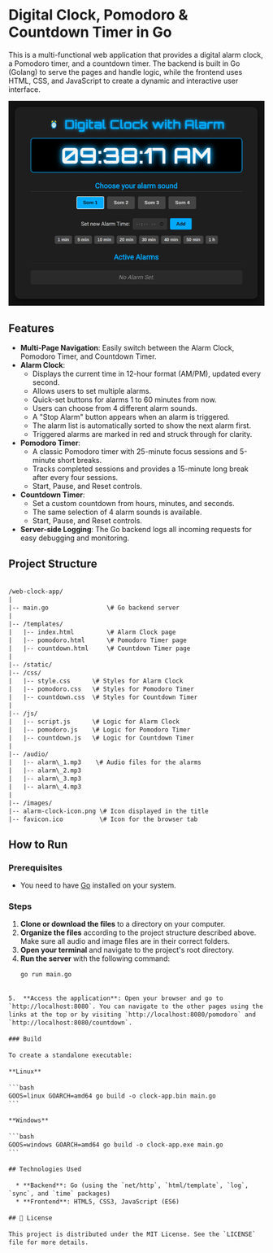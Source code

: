 # Digital Clock, Pomodoro & Countdown Timer in Go

This is a multi-functional web application that provides a digital alarm clock, a Pomodoro timer, and a countdown timer. The backend is built in Go (Golang) to serve the pages and handle logic, while the frontend uses HTML, CSS, and JavaScript to create a dynamic and interactive user interface.

<img src="photo/clock_1.png" alt="Clock">

## Features

* **Multi-Page Navigation**: Easily switch between the Alarm Clock, Pomodoro Timer, and Countdown Timer.
* **Alarm Clock**:
  * Displays the current time in 12-hour format (AM/PM), updated every second.
  * Allows users to set multiple alarms.
  * Quick-set buttons for alarms 1 to 60 minutes from now.
  * Users can choose from 4 different alarm sounds.
  * A "Stop Alarm" button appears when an alarm is triggered.
  * The alarm list is automatically sorted to show the next alarm first.
  * Triggered alarms are marked in red and struck through for clarity.
* **Pomodoro Timer**:
  * A classic Pomodoro timer with 25-minute focus sessions and 5-minute short breaks.
  * Tracks completed sessions and provides a 15-minute long break after every four sessions.
  * Start, Pause, and Reset controls.
* **Countdown Timer**:
  * Set a custom countdown from hours, minutes, and seconds.
  * The same selection of 4 alarm sounds is available.
  * Start, Pause, and Reset controls.
* **Server-side Logging**: The Go backend logs all incoming requests for easy debugging and monitoring.

## Project Structure

```

/web-clock-app/
|
|-- main.go                \# Go backend server
|
|-- /templates/
|   |-- index.html         \# Alarm Clock page
|   |-- pomodoro.html      \# Pomodoro Timer page
|   |-- countdown.html     \# Countdown Timer page
|
|-- /static/
|-- /css/
|   |-- style.css      \# Styles for Alarm Clock
|   |-- pomodoro.css   \# Styles for Pomodoro Timer
|   |-- countdown.css  \# Styles for Countdown Timer
|
|-- /js/
|   |-- script.js      \# Logic for Alarm Clock
|   |-- pomodoro.js    \# Logic for Pomodoro Timer
|   |-- countdown.js   \# Logic for Countdown Timer
|
|-- /audio/
|   |-- alarm\_1.mp3    \# Audio files for the alarms
|   |-- alarm\_2.mp3
|   |-- alarm\_3.mp3
|   |-- alarm\_4.mp3
|
|-- /images/
|-- alarm-clock-icon.png \# Icon displayed in the title
|-- favicon.ico          \# Icon for the browser tab

````

## How to Run

### Prerequisites

* You need to have [Go](https://golang.org/dl/) installed on your system.

### Steps

1. **Clone or download the files** to a directory on your computer.
2. **Organize the files** according to the project structure described above. Make sure all audio and image files are in their correct folders.
3. **Open your terminal** and navigate to the project's root directory.
4. **Run the server** with the following command:
   ```bash
   go run main.go
````

5.  **Access the application**: Open your browser and go to `http://localhost:8080`. You can navigate to the other pages using the links at the top or by visiting `http://localhost:8080/pomodoro` and `http://localhost:8080/countdown`.

### Build

To create a standalone executable:

**Linux**

```bash
GOOS=linux GOARCH=amd64 go build -o clock-app.bin main.go
```

**Windows**

```bash
GOOS=windows GOARCH=amd64 go build -o clock-app.exe main.go
```

## Technologies Used

  * **Backend**: Go (using the `net/http`, `html/template`, `log`, `sync`, and `time` packages)
  * **Frontend**: HTML5, CSS3, JavaScript (ES6)

## 📜 License

This project is distributed under the MIT License. See the `LICENSE` file for more details.
